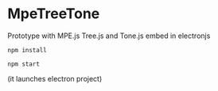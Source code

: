 # MpeTreeTone

Prototype with MPE.js Tree.js and Tone.js embed in electronjs

`npm install`

`npm start`

(it launches electron project)
